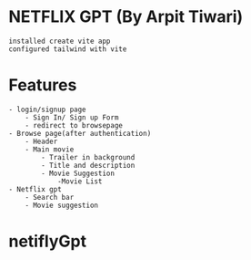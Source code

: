 # NETFLIX GPT (By Arpit Tiwari)

    installed create vite app
    configured tailwind with vite


# Features
    
    - login/signup page
        - Sign In/ Sign up Form
        - redirect to browsepage
    - Browse page(after authentication)
        - Header
        - Main movie
            - Trailer in background
            - Title and description
            - Movie Suggestion
                -Movie List
    - Netflix gpt
        - Search bar
        - Movie suggestion
# netiflyGpt
